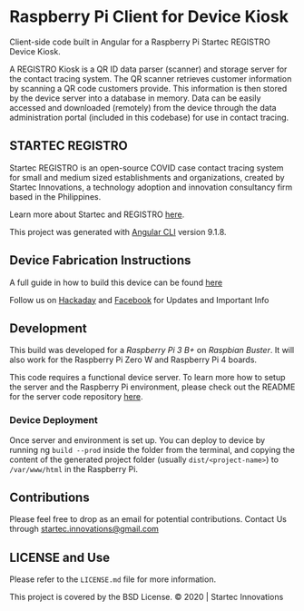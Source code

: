 # Raspberry Pi Client for Device Kiosk


Client-side code built in Angular for a Raspberry Pi Startec REGISTRO Device Kiosk. 

A REGISTRO Kiosk is a QR ID data parser (scanner) and storage server for the contact tracing system. The QR scanner retrieves customer information by scanning a QR code customers provide. This information is then stored by the device server into a database in memory. Data can be easily accessed and downloaded (remotely) from the device through the data administration portal (included in this codebase) for use in contact tracing.

## STARTEC REGISTRO

Startec REGISTRO is an open-source COVID case contact tracing system for small and medium sized establishments and organizations, created by Startec Innovations, a technology adoption and innovation consultancy firm based in the Philippines. 

Learn more about Startec and REGISTRO [here](https://www.facebook.com/startec.ideators).

This project was generated with [Angular CLI](https://github.com/angular/angular-cli) version 9.1.8.

Device Fabrication Instructions
-------
A full guide in how to build this device can be found [here](https://hackaday.io/project/176352/instructions)

Follow us on [Hackaday](https://hackaday.io/StartecInnovations) and [Facebook](https://www.facebook.com/startec.ideators) for Updates and Important Info

Development
-------
This build was developed for a *Raspberry Pi 3 B+* on *Raspbian Buster*. It will also work for the Raspberry Pi Zero W and Raspberry Pi 4 boards.

This code requires a functional device server. To learn more how to setup the server and the Raspberry Pi environment, please check out the README for the server code repository [here](https://github.com/startec-official/registro-raspi-server).

### Device Deployment
Once server and environment is set up. You can deploy to device by running ng `build --prod` inside the folder from the terminal, and copying the content of the generated project folder (usually `dist/<project-name>`) to `/var/www/html` in the Raspberry Pi.

Contributions
-------
Please feel free to drop as an email for potential contributions.
Contact Us through [startec.innovations@gmail.com](mailto:startec.innovations@gmail.com)

LICENSE and Use
-------
Please refer to the `LICENSE.md` file for more information.

This project is covered by the BSD License. © 2020 | Startec Innovations
